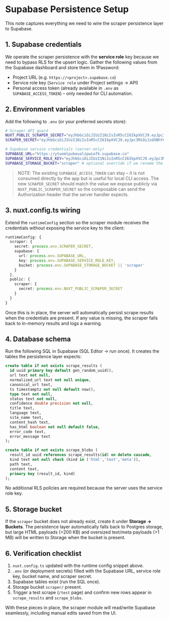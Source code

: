 # Supabase Persistence Setup

This note captures everything we need to wire the scraper persistence layer to Supabase.

## 1. Supabase credentials

We operate the scraper persistence with the **service role** key because we need to bypass RLS for the upsert logic. Gather the following values from the Supabase dashboard and store them in 1Password:

- Project URL (e.g. `https://<project>.supabase.co`)
- Service role key (`Service role` under Project settings → API)
- Personal access token (already available in `.env` as `SUPABASE_ACCESS_TOKEN`) – only needed for CLI automation.

## 2. Environment variables

Add the following to `.env` (or your preferred secrets store):

```bash
# Scraper API guard
NUXT_PUBLIC_SCRAPER_SECRET="eyJhbGciOiJIUzI1NiIsInR5cCI6IkpXVCJ9.eyJpc3MiOiJzdXBhYmFzZSIsInJlZiI6Inl0dW5tbHB1a2V1YWx6cHdpb2ZrIiwicm9sZSI6ImFub24iLCJpYXQiOjE3NTk1MDAwMDMsImV4cCI6MjA3NTA3NjAwM30.J6xaFE6_q4b0H31vmmFgfC6wl-dgzUkN4kqjEctjEAw"
SCRAPER_SECRET="eyJhbGciOiJIUzI1NiIsInR5cCI6IkpXVCJ9.eyJpc3MiOiJzdXBhYmFzZSIsInJlZiI6Inl0dW5tbHB1a2V1YWx6cHdpb2ZrIiwicm9sZSI6ImFub24iLCJpYXQiOjE3NTk1MDAwMDMsImV4cCI6MjA3NTA3NjAwM30.J6xaFE6_q4b0H31vmmFgfC6wl-dgzUkN4kqjEctjEAw"

# Supabase service credentials (server-only)
SUPABASE_URL="https://ytunmlpukeualzpwiofk.supabase.co"
SUPABASE_SERVICE_ROLE_KEY="eyJhbGciOiJIUzI1NiIsInR5cCI6IkpXVCJ9.eyJpc3MiOiJzdXBhYmFzZSIsInJlZiI6Inl0dW5tbHB1a2V1YWx6cHdpb2ZrIiwicm9sZSI6InNlcnZpY2Vfcm9sZSIsImlhdCI6MTc1OTUwMDAwMywiZXhwIjoyMDc1MDc2MDAzfQ.3DMIXy159ejSB90OP-ss8FHQq0q5lJ4NZm8RlfPaOyM"
SUPABASE_STORAGE_BUCKET="scraper" # optional override if we rename the bucket
```

> NOTE: The existing `SUPABASE_ACCESS_TOKEN` can stay – it is not consumed directly by the app but is useful for local CLI access. The new `SCRAPER_SECRET` should match the value we expose publicly via `NUXT_PUBLIC_SCRAPER_SECRET` so the composable can send the Authorization header that the server handler expects.

## 3. nuxt.config.ts wiring

Extend the `runtimeConfig` section so the scraper module receives the credentials without exposing the service key to the client:

```ts
runtimeConfig: {
  scraper: {
    secret: process.env.SCRAPER_SECRET,
    supabase: {
      url: process.env.SUPABASE_URL,
      key: process.env.SUPABASE_SERVICE_ROLE_KEY,
      bucket: process.env.SUPABASE_STORAGE_BUCKET || 'scraper'
    }
  },
  public: {
    scraper: {
      secret: process.env.NUXT_PUBLIC_SCRAPER_SECRET
    }
  }
}
```

Once this is in place, the server will automatically persist scrape results when the credentials are present. If any value is missing, the scraper falls back to in-memory results and logs a warning.

## 4. Database schema

Run the following SQL in Supabase (SQL Editor → run once). It creates the tables the persistence layer expects:

```sql
create table if not exists scrape_results (
  id uuid primary key default gen_random_uuid(),
  url text not null,
  normalized_url text not null unique,
  canonical_url text,
  ts timestamptz not null default now(),
  type text not null,
  status text not null,
  confidence double precision not null,
  title text,
  language text,
  site_name text,
  content_hash text,
  has_html boolean not null default false,
  error_code text,
  error_message text
);

create table if not exists scrape_blobs (
  result_id uuid references scrape_results(id) on delete cascade,
  kind text not null check (kind in ('html','text','meta')),
  path text,
  content text,
  primary key (result_id, kind)
);
```

No additional RLS policies are required because the server uses the service role key.

## 5. Storage bucket

If the `scraper` bucket does not already exist, create it under **Storage → Buckets**. The persistence layer automatically falls back to Postgres storage, but large HTML payloads (>200 KB) and oversized text/meta payloads (>1 MB) will be written to Storage when the bucket is present.

## 6. Verification checklist

1. `nuxt.config.ts` updated with the runtime config snippet above.
2. `.env` (or deployment secrets) filled with the Supabase URL, service role key, bucket name, and scraper secret.
3. Supabase tables exist (run the SQL once).
4. Storage bucket `scraper/` present.
5. Trigger a test scrape (`/test` page) and confirm new rows appear in `scrape_results` and `scrape_blobs`.

With these pieces in place, the scraper module will read/write Supabase seamlessly, including manual edits saved from the UI.
